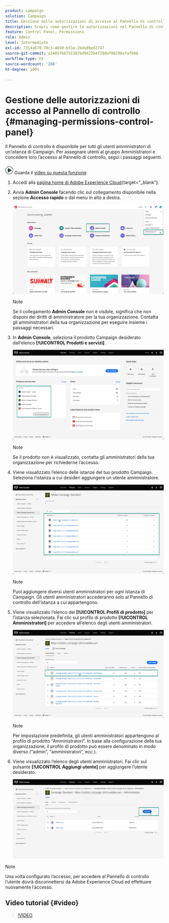 ```yaml
---
product: campaign
solution: Campaign
title: Gestione delle autorizzazioni di accesso al Pannello di controllo
description: Scopri come gestire le autorizzazioni nel Pannello di controllo
feature: Control Panel, Permissions
role: Admin
level: Intermediate
exl-id: 7314a679-78c3-4650-bf3a-2bde8be82747
source-git-commit: a3485766791387bd9422b4f29daf86296efafb98
workflow-type: ht
source-wordcount: '288'
ht-degree: 100%

---
```


# Gestione delle autorizzazioni di accesso al Pannello di controllo  {#managing-permissions-control-panel}

Il Pannello di controllo è disponibile per tutti gli utenti amministratori di un’istanza di Campaign. Per assegnare utenti al gruppo Amministratori e concedere loro l’accesso al Pannello di controllo, segui i passaggi seguenti.

![](assets/do-not-localize/how-to-video.png) Guarda il [video su questa funzione](../../discover/using/managing-permissions.md#video)

1. Accedi alla [pagina home di Adobe Experience Cloud](https://experiencecloud.adobe.com/){target="_blank"}.

1. Avvia **Admin Console** facendo clic sul collegamento disponibile nella sezione **Accesso rapido** o dal menu in alto a destra.

   ![](assets/do-not-localize/control_panel_admin-console.png)

   >[!NOTE]
   >
   >Se il collegamento **Admin Console** non è visibile, significa che non disponi dei diritti di amministratore per la tua organizzazione. Contatta gli amministratori della tua organizzazione per eseguire insieme i passaggi necessari.

1. In **Admin Console**, seleziona il prodotto Campaign desiderato dall’elenco **[!UICONTROL Prodotti e servizi]** .

   ![](assets/do-not-localize/control_panel_product-list.png)

   >[!NOTE]
   >
   >Se il prodotto non è visualizzato, contatta gli amministratori della tua organizzazione per richiederne l’accesso.

1. Viene visualizzato l’elenco delle istanze del tuo prodotto Campaign. Seleziona l’istanza a cui desideri aggiungere un utente amministratore.

   ![](assets/do-not-localize/control_panel_add_user_4.png)

   >[!NOTE]
   >
   >Puoi aggiungere diversi utenti amministratori per ogni istanza di Campaign. Gli utenti amministratori accederanno solo al Pannello di controllo dell’istanza a cui appartengono.

1. Viene visualizzato l’elenco dei **[!UICONTROL Profili di prodotto]** per l’istanza selezionata. Fai clic sul profilo di prodotto **[!UICONTROL Amministratori]** per accedere all’elenco degli utenti amministratori.

   ![](assets/do-not-localize/control_panel_add_user_5.png)

   >[!NOTE]
   >
   >Per impostazione predefinita, gli utenti amministratori appartengono al profilo di prodotto “Amministratori”. In base alla configurazione della tua organizzazione, il profilo di prodotto può essere denominato in modo diverso (“admin”, “amministratori”, ecc.).

1. Viene visualizzato l’elenco degli utenti amministratori. Fai clic sul pulsante **[!UICONTROL Aggiungi utente]** per aggiungere l’utente desiderato.

   ![](assets/do-not-localize/control_panel_add_user_6.png)

>[!NOTE]
>
>Una volta configurato l’accesso, per accedere al Pannello di controllo l’utente dovrà disconnettersi da Adobe Experience Cloud ed effettuare nuovamente l’accesso.

## Video tutorial {#video}

>[!VIDEO](https://video.tv.adobe.com/v/27147?quality=12)
